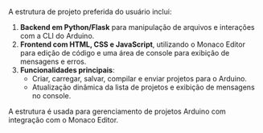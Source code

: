 A estrutura de projeto preferida do usuário inclui:

1. **Backend em Python/Flask** para manipulação de arquivos e interações com a CLI do Arduino.
2. **Frontend com HTML, CSS e JavaScript**, utilizando o Monaco Editor para edição de código e uma área de console para exibição de mensagens e erros.
3. **Funcionalidades principais**:
   - Criar, carregar, salvar, compilar e enviar projetos para o Arduino.
   - Atualização dinâmica da lista de projetos e exibição de mensagens no console.

A estrutura é usada para gerenciamento de projetos Arduino com integração com o Monaco Editor.